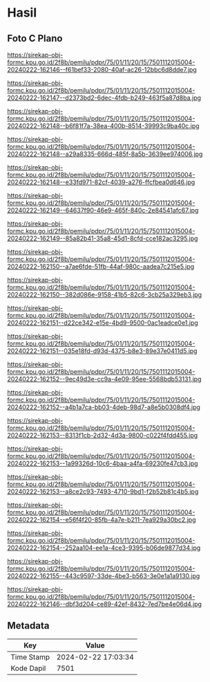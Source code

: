 # Hasil

## Foto C Plano

https://sirekap-obj-formc.kpu.go.id/2f8b/pemilu/pdpr/75/01/11/20/15/7501112015004-20240222-162146--f61bef33-2080-40af-ac26-12bbc6d8dde7.jpg

https://sirekap-obj-formc.kpu.go.id/2f8b/pemilu/pdpr/75/01/11/20/15/7501112015004-20240222-162147--d2373bd2-6dec-4fdb-b249-463f5a87d8ba.jpg

https://sirekap-obj-formc.kpu.go.id/2f8b/pemilu/pdpr/75/01/11/20/15/7501112015004-20240222-162148--b6f81f7a-38ea-400b-8514-39993c9ba40c.jpg

https://sirekap-obj-formc.kpu.go.id/2f8b/pemilu/pdpr/75/01/11/20/15/7501112015004-20240222-162148--a29a8335-666d-485f-8a5b-3639ee974006.jpg

https://sirekap-obj-formc.kpu.go.id/2f8b/pemilu/pdpr/75/01/11/20/15/7501112015004-20240222-162148--e33fd971-82cf-4039-a276-ffcfbea0d646.jpg

https://sirekap-obj-formc.kpu.go.id/2f8b/pemilu/pdpr/75/01/11/20/15/7501112015004-20240222-162149--64637f90-46e9-465f-840c-2e84541afc67.jpg

https://sirekap-obj-formc.kpu.go.id/2f8b/pemilu/pdpr/75/01/11/20/15/7501112015004-20240222-162149--85a82b41-35a8-45d1-8cfd-cce182ac3295.jpg

https://sirekap-obj-formc.kpu.go.id/2f8b/pemilu/pdpr/75/01/11/20/15/7501112015004-20240222-162150--a7ae6fde-51fb-44af-980c-aadea7c215e5.jpg

https://sirekap-obj-formc.kpu.go.id/2f8b/pemilu/pdpr/75/01/11/20/15/7501112015004-20240222-162150--382d086e-9158-41b5-82c6-3cb25a329eb3.jpg

https://sirekap-obj-formc.kpu.go.id/2f8b/pemilu/pdpr/75/01/11/20/15/7501112015004-20240222-162151--d22ce342-e15e-4bd9-9500-0ac1eadce0e1.jpg

https://sirekap-obj-formc.kpu.go.id/2f8b/pemilu/pdpr/75/01/11/20/15/7501112015004-20240222-162151--035e18fd-d93d-4375-b8e3-89e37e0411d5.jpg

https://sirekap-obj-formc.kpu.go.id/2f8b/pemilu/pdpr/75/01/11/20/15/7501112015004-20240222-162152--9ec49d3e-cc9a-4e09-95ee-5568bdb53131.jpg

https://sirekap-obj-formc.kpu.go.id/2f8b/pemilu/pdpr/75/01/11/20/15/7501112015004-20240222-162152--a4b1a7ca-bb03-4deb-98d7-a8e5b0308df4.jpg

https://sirekap-obj-formc.kpu.go.id/2f8b/pemilu/pdpr/75/01/11/20/15/7501112015004-20240222-162153--8313f1cb-2d32-4d3a-9800-c022f4fdd455.jpg

https://sirekap-obj-formc.kpu.go.id/2f8b/pemilu/pdpr/75/01/11/20/15/7501112015004-20240222-162153--1a99326d-10c6-4baa-a4fa-69230fe47cb3.jpg

https://sirekap-obj-formc.kpu.go.id/2f8b/pemilu/pdpr/75/01/11/20/15/7501112015004-20240222-162153--a8ce2c93-7493-4710-9bd1-f2b52b81c4b5.jpg

https://sirekap-obj-formc.kpu.go.id/2f8b/pemilu/pdpr/75/01/11/20/15/7501112015004-20240222-162154--e56f4f20-85fb-4a7e-b211-7ea929a30bc2.jpg

https://sirekap-obj-formc.kpu.go.id/2f8b/pemilu/pdpr/75/01/11/20/15/7501112015004-20240222-162154--252aa104-ee1a-4ce3-9395-b06de9877d34.jpg

https://sirekap-obj-formc.kpu.go.id/2f8b/pemilu/pdpr/75/01/11/20/15/7501112015004-20240222-162155--443c9597-33de-4be3-b563-3e0e1a1a9130.jpg

https://sirekap-obj-formc.kpu.go.id/2f8b/pemilu/pdpr/75/01/11/20/15/7501112015004-20240222-162146--dbf3d204-ce89-42ef-8432-7ed7be4e06d4.jpg


## Metadata

| Key        | Value               |
| ---------- | ------------------- |
| Time Stamp | 2024-02-22 17:03:34 |
| Kode Dapil | 7501                |



